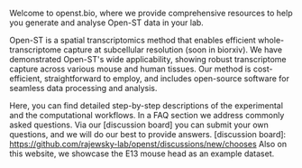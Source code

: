 Welcome to openst.bio, where we provide comprehensive resources to help you generate and analyse Open-ST data in your lab.
 
Open-ST is a spatial transcriptomics method that enables efficient whole-transcriptome capture at subcellular resolution (soon in biorxiv). We have demonstrated Open-ST's wide applicability, showing robust transcriptome capture across various mouse and human tissues. 
Our method is cost-efficient, straightforward to employ, and includes open-source software for seamless data processing and analysis.

Here, you can find detailed step-by-step descriptions of the experimental and the computational workflows. In a FAQ section we address commonly asked questions. Via our [discussion board] you can submit your own questions, and we will do our best to provide answers. 
    [discussion board]: https://github.com/rajewsky-lab/openst/discussions/new/chooses
Also on this website, we showcase the E13 mouse head as an example dataset. 